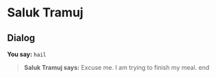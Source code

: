 # Saluk Tramuj


## Dialog

**You say:** `hail`



>**Saluk Tramuj says:** Excuse me. I am trying to finish my meal.
end
